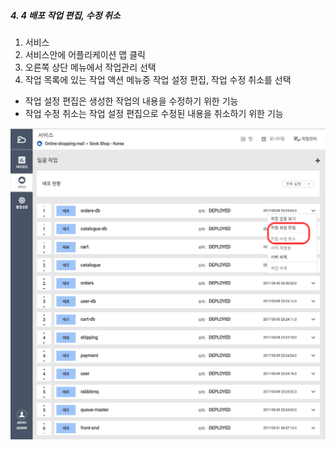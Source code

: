 ##### 4. 4 배포 작업 편집, 수정 취소

1. 서비스
2. 서비스안에 어플리케이션 맵 클릭
3. 오른쪽 상단 메뉴에서 작업관리 선택
4. 작업 목록에 있는 작업 액션 메뉴중 작업 설정 편집, 작업 수정 취소를 선택

* 작업 설정 편집은 생성한 작업의 내용을 수정하기 위한 기능
* 작업 수정 취소는 작업 설정 편집으로 수정된 내용을 취소하기 위한 기능

![](/assets/job_edit_cancel.png)



